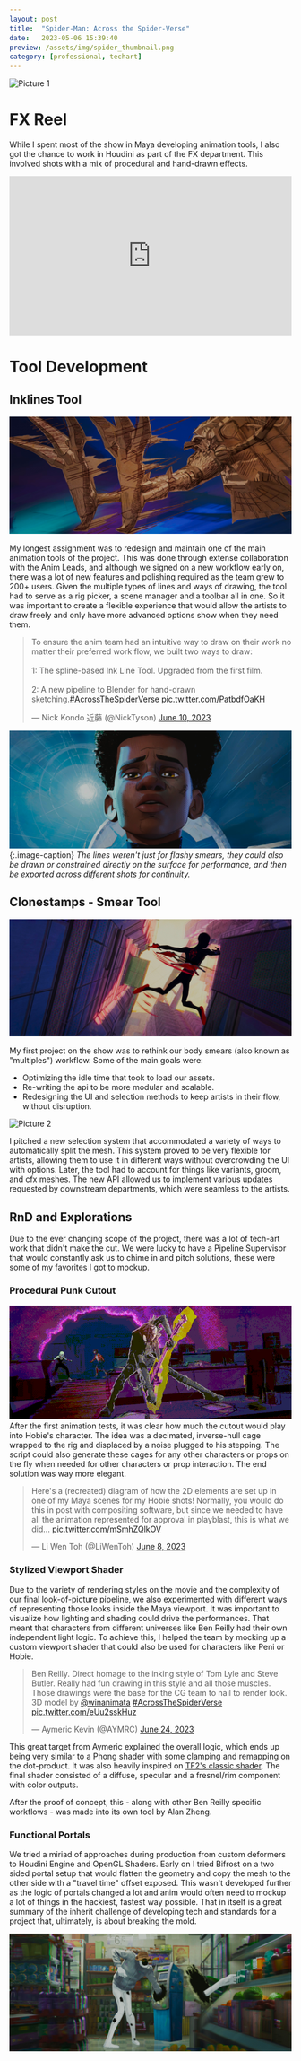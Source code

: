 ```yaml
---
layout: post
title:  "Spider-Man: Across the Spider-Verse"
date:   2023-05-06 15:39:40
preview: /assets/img/spider_thumbnail.png
category: [professional, techart]
---
```


<!-- ![Picture 1](/assets/img/across_spiderverse.jpg) -->
![Picture 1](/assets/img/AcrossTheSpiderVerse_1.gif)


# FX Reel
While I spent most of the show in Maya developing animation tools, I also got the chance to work in Houdini as part of the FX department. This involved shots with a mix of procedural and hand-drawn effects. 
<div style="padding:56.25% 0 0 0;position:relative;"><iframe src="https://player.vimeo.com/video/844417966?title=0&byline=0&portrait=0&speed=0&badge=0&autopause=0&player_id=0&app_id=58479/embed" allow="autoplay; fullscreen; picture-in-picture" allowfullscreen frameborder="0" style="position:absolute;top:0;left:0;width:100%;height:100%;"></iframe>
</div>
 

# Tool Development

## Inklines Tool

<img src="/assets/img/spiderverse_inklines_01.jpg" alt="drawing" width="720" />

My longest assignment was to redesign and maintain one of the main animation tools of the project. This was done through extense collaboration with the Anim Leads, and although we signed on a new workflow early on, there was a lot of new features and polishing required as the team grew to 200+ users.
Given the multiple types of lines and ways of drawing, the tool had to serve as a rig picker, a scene manager and a toolbar all in one. So it was important to create a flexible experience that would allow the artists to draw freely and only have more advanced options show when they need them.  

<!-- ### Data types -->

<blockquote class="twitter-tweet" data-lang="en"><p lang="en" dir="ltr">To ensure the anim team had an intuitive way to draw on their work no matter their preferred work flow, we built two ways to draw: <br><br>1: The spline-based Ink Line Tool. Upgraded from the first film. <br><br>2: A new pipeline to Blender for hand-drawn sketching.<a href="https://twitter.com/hashtag/AcrossTheSpiderVerse?src=hash&amp;ref_src=twsrc%5Etfw">#AcrossTheSpiderVerse</a> <a href="https://t.co/PatbdfOaKH">pic.twitter.com/PatbdfOaKH</a></p>&mdash; Nick Kondo 近藤 (@NickTyson) <a href="https://twitter.com/NickTyson/status/1667345951122669570?ref_src=twsrc%5Etfw">June 10, 2023</a></blockquote> <script async src="https://platform.twitter.com/widgets.js" charset="utf-8"></script>

<!-- ### Modular Tooling -->


<!-- <img src="/assets/img/spiderverse_inklines_01.jpg" alt="drawing" width="720" /> -->
![Picture 2](/assets/img/spiderverse_inklines_03.jpg)
{:.image-caption}
*The lines weren't just for flashy smears, they could also be drawn or constrained directly on the surface for performance, and then be exported across different shots for continuity.*



## Clonestamps - Smear Tool
![Picture 2](/assets/img/spiderverse_clonestamp_05.jpg)

My first project on the show was to rethink our body smears (also known as "multiples") workflow. Some of the main goals were:
* Optimizing the idle time that took to load our assets.
* Re-writing the api to be more modular and scalable.
* Redesigning the UI and selection methods to keep artists in their flow, without disruption.

![Picture 2](/assets/img/spiderverse_clonestamp_06.png)

I pitched a new selection system that accommodated a variety of ways to automatically split the mesh. This system proved to be very flexible for artists, allowing them to use it in different ways without overcrowding the UI with options. Later, the tool had to account for things like variants, groom, and cfx meshes. The new API allowed us to implement various updates requested by downstream departments, which were seamless to the artists.


## RnD and Explorations
<!-- ![Picture 2](/assets/img/AcrossTheSpiderVerse_2.gif) -->
Due to the ever changing scope of the project, there was a lot of tech-art work that didn't make the cut. We were lucky to have a Pipeline Supervisor that would constantly ask us to chime in and pitch solutions, these were some of my favorites I got to mockup.  

###  Procedural Punk Cutout
![Picture 2](/assets/img/punk.gif)
 \
After the first animation tests, it was clear how much the cutout would play into Hobie's character. The idea was a decimated, inverse-hull cage wrapped to the rig and displaced by a noise plugged to his stepping. The script could also generate these cages for any other characters or props on the fly when needed for other characters or prop interaction. The end solution was way more elegant.

<blockquote class="twitter-tweet"><p lang="en" dir="ltr">Here&#39;s a (recreated) diagram of how the 2D elements are set up in one of my Maya scenes for my Hobie shots! Normally, you would do this in post with compositing software, but since we needed to have all the animation represented for approval in playblast, this is what we did... <a href="https://t.co/mSmhZQlkOV">pic.twitter.com/mSmhZQlkOV</a></p>&mdash; Li Wen Toh (@LiWenToh) <a href="https://twitter.com/LiWenToh/status/1666652467306860544?ref_src=twsrc%5Etfw">June 8, 2023</a></blockquote> <script async src="https://platform.twitter.com/widgets.js" charset="utf-8"></script>


### Stylized Viewport Shader
Due to the variety of rendering styles on the movie and the complexity of our final look-of-picture pipeline, we also experimented with different ways of representing those looks inside the Maya viewport. It was important to visualize how lighting and shading could drive the performances. That meant that characters from different universes like Ben Reilly had their own independent light logic. To achieve this, I helped the team by mocking up a custom viewport shader that could also be used for characters like Peni or Hobie. 

<blockquote class="twitter-tweet" data-lang="en"><p lang="en" dir="ltr">Ben Reilly. Direct homage to the inking style of Tom Lyle and Steve Butler. Really had fun drawing in this style and all those muscles. Those drawings were the base for the CG team to nail to render look. 3D model by <a href="https://twitter.com/winanimata?ref_src=twsrc%5Etfw">@winanimata</a> <a href="https://twitter.com/hashtag/AcrossTheSpiderVerse?src=hash&amp;ref_src=twsrc%5Etfw">#AcrossTheSpiderVerse</a> <a href="https://t.co/eUu2sskHuz">pic.twitter.com/eUu2sskHuz</a></p>&mdash; Aymeric Kevin (@AYMRC) <a href="https://twitter.com/AYMRC/status/1672688219295555585?ref_src=twsrc%5Etfw">June 24, 2023</a></blockquote> <script async src="https://platform.twitter.com/widgets.js" charset="utf-8"></script>

This great target from Aymeric explained the overall logic, which ends up being very similar to a Phong shader with some clamping and remapping on the dot-product. It was also heavily inspired on [TF2's classic shader](https://steamcdn-a.akamaihd.net/apps/valve/2007/NPAR07_IllustrativeRenderingInTeamFortress2.pdf). 
The final shader consisted of a diffuse, specular and a fresnel/rim component with color outputs.

After the proof of concept, this - along with other Ben Reilly specific workflows - was made into its own tool by Alan Zheng.

###  Functional Portals 
We tried a miriad of approaches during production from custom deformers to Houdini Engine and OpenGL Shaders. Early on I tried Bifrost on a two sided portal setup that would flatten the geometry and copy the mesh to the other side with a "travel time" offset exposed. This wasn't developed further as the logic of portals changed a lot and anim would often need to mockup a lot of things in the hackiest, fastest way possible. That in itself is a great summary of the inherit challenge of developing tech and standards for a project that, ultimately, is about breaking the mold.

![Picture 2](/assets/img/spiderverse_portals.jpg)

